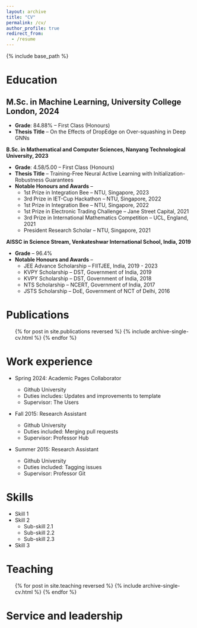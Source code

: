 ```yaml
---
layout: archive
title: "CV"
permalink: /cv/
author_profile: true
redirect_from:
  - /resume
---
```


{% include base_path %}

Education
======

**M.Sc. in Machine Learning, University College London, 2024**
------
* **Grade**: 84.88% &ndash; First Class (Honours)
* **Thesis Title** &ndash; On the Effects of DropEdge on Over-squashing in Deep GNNs
  
**B.Sc. in Mathematical and Computer Sciences, Nanyang Technological University, 2023**
* **Grade**: 4.58/5.00 &ndash; First Class (Honours)
* **Thesis Title** &ndash; Training-Free Neural Active Learning with Initialization-Robustness Guarantees
* **Notable Honours and Awards** &ndash;
  * 1st Prize in Integration Bee &ndash; NTU, Singapore, 2023
  * 3rd Prize in IET-Cup Hackathon &ndash; NTU, Singapore, 2022
  * 1st Prize in Integration Bee &ndash; NTU, Singapore, 2022
  * 1st Prize in Electronic Trading Challenge &ndash; Jane Street Capital, 2021
  * 3rd Prize in International Mathematics Competition &ndash; UCL, England, 2021
  * President Research Scholar &ndash; NTU, Singapore, 2021

**AISSC in Science Stream, Venkateshwar International School, India, 2019**
* **Grade** &ndash; 96.4%
* **Notable Honours and Awards** &ndash;
  * JEE Advance Scholarship &ndash; FIITJEE, India, 2019 - 2023
  * KVPY Scholarship &ndash; DST, Government of India, 2019
  * KVPY Scholarship &ndash; DST, Government of India, 2018
  * NTS Scholarship &ndash; NCERT, Government of India, 2017
  * JSTS Scholarship &ndash; DoE, Government of NCT of Delhi, 2016

Publications
======

<ul>{% for post in site.publications reversed %}
  {% include archive-single-cv.html %}
{% endfor %}</ul>
  
<!-- Talks
======
  <ul>{% for post in site.talks reversed %}
    {% include archive-single-talk-cv.html  %}
  {% endfor %}</ul> -->

Work experience
======
* Spring 2024: Academic Pages Collaborator
  * Github University
  * Duties includes: Updates and improvements to template
  * Supervisor: The Users

* Fall 2015: Research Assistant
  * Github University
  * Duties included: Merging pull requests
  * Supervisor: Professor Hub

* Summer 2015: Research Assistant
  * Github University
  * Duties included: Tagging issues
  * Supervisor: Professor Git
  
Skills
======
* Skill 1
* Skill 2
  * Sub-skill 2.1
  * Sub-skill 2.2
  * Sub-skill 2.3
* Skill 3
  
Teaching
======
  <ul>{% for post in site.teaching reversed %}
    {% include archive-single-cv.html %}
  {% endfor %}</ul>
  
Service and leadership
======
